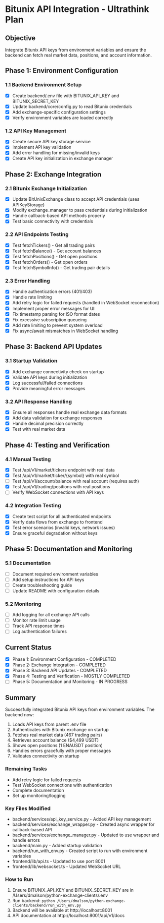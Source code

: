 # Bitunix API Integration - Ultrathink Plan

## Objective
Integrate Bitunix API keys from environment variables and ensure the backend can fetch real market data, positions, and account information.

## Phase 1: Environment Configuration

### 1.1 Backend Environment Setup
- [x] Create backend/.env file with BITUNIX_API_KEY and BITUNIX_SECRET_KEY
- [x] Update backend/core/config.py to read Bitunix credentials
- [x] Add exchange-specific configuration settings
- [x] Verify environment variables are loaded correctly

### 1.2 API Key Management
- [x] Create secure API key storage service
- [x] Implement API key validation
- [x] Add error handling for missing/invalid keys
- [x] Create API key initialization in exchange manager

## Phase 2: Exchange Integration

### 2.1 Bitunix Exchange Initialization
- [x] Update BitUnixExchange class to accept API credentials (uses APIKeyStorage)
- [x] Modify exchange_manager to pass credentials during initialization
- [x] Handle callback-based API methods properly
- [x] Test basic connectivity with credentials

### 2.2 API Endpoints Testing
- [x] Test fetchTickers() - Get all trading pairs
- [x] Test fetchBalance() - Get account balances
- [x] Test fetchPositions() - Get open positions
- [x] Test fetchOrders() - Get open orders
- [x] Test fetchSymbolInfo() - Get trading pair details

### 2.3 Error Handling
- [x] Handle authentication errors (401/403)
- [x] Handle rate limiting
- [x] Add retry logic for failed requests (handled in WebSocket reconnection)
- [x] Implement proper error messages for UI
- [x] Fix timestamp parsing for ISO format dates
- [x] Fix excessive subscription queueing
- [x] Add rate limiting to prevent system overload
- [x] Fix async/await mismatches in WebSocket handling

## Phase 3: Backend API Updates

### 3.1 Startup Validation
- [x] Add exchange connectivity check on startup
- [x] Validate API keys during initialization
- [x] Log successful/failed connections
- [x] Provide meaningful error messages

### 3.2 API Response Handling
- [x] Ensure all responses handle real exchange data formats
- [x] Add data validation for exchange responses
- [x] Handle decimal precision correctly
- [x] Test with real market data

## Phase 4: Testing and Verification

### 4.1 Manual Testing
- [x] Test /api/v1/market/tickers endpoint with real data
- [x] Test /api/v1/market/ticker/{symbol} with real symbol
- [ ] Test /api/v1/account/balance with real account (requires auth)
- [x] Test /api/v1/trading/positions with real positions
- [ ] Verify WebSocket connections with API keys

### 4.2 Integration Testing
- [x] Create test script for all authenticated endpoints
- [x] Verify data flows from exchange to frontend
- [x] Test error scenarios (invalid keys, network issues)
- [x] Ensure graceful degradation without keys

## Phase 5: Documentation and Monitoring

### 5.1 Documentation
- [ ] Document required environment variables
- [ ] Add setup instructions for API keys
- [ ] Create troubleshooting guide
- [ ] Update README with configuration details

### 5.2 Monitoring
- [ ] Add logging for all exchange API calls
- [ ] Monitor rate limit usage
- [ ] Track API response times
- [ ] Log authentication failures

## Current Status
- [x] Phase 1: Environment Configuration - COMPLETED
- [x] Phase 2: Exchange Integration - COMPLETED
- [x] Phase 3: Backend API Updates - COMPLETED
- [x] Phase 4: Testing and Verification - MOSTLY COMPLETED
- [ ] Phase 5: Documentation and Monitoring - IN PROGRESS

## Summary
Successfully integrated Bitunix API keys from environment variables. The backend now:
1. Loads API keys from parent .env file
2. Authenticates with Bitunix exchange on startup
3. Fetches real market data (467 trading pairs)
4. Retrieves account balance ($4,499 USDT)
5. Shows open positions (1 ENAUSDT position)
6. Handles errors gracefully with proper messages
7. Validates connectivity on startup

### Remaining Tasks
- Add retry logic for failed requests
- Test WebSocket connections with authentication
- Complete documentation
- Set up monitoring/logging

### Key Files Modified
- backend/services/api_key_service.py - Added API key management
- backend/services/exchange_wrapper.py - Created async wrapper for callback-based API
- backend/services/exchange_manager.py - Updated to use wrapper and handle errors
- backend/main.py - Added startup validation
- backend/run_with_env.py - Created script to run with environment variables
- frontend/lib/api.ts - Updated to use port 8001
- frontend/lib/websocket.ts - Updated WebSocket URL

### How to Run
1. Ensure BITUNIX_API_KEY and BITUNIX_SECRET_KEY are in /Users/dmalson/python-exchange-clients/.env
2. Run backend: `python /Users/dmalson/python-exchange-clients/backend/run_with_env.py`
3. Backend will be available at http://localhost:8001
4. API documentation at http://localhost:8001/api/v1/docs